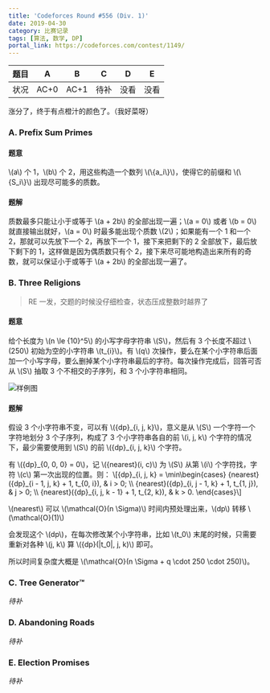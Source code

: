 ```yaml
---
title: 'Codeforces Round #556 (Div. 1)'
date: 2019-04-30
category: 比赛记录
tags: [算法, 数学, DP]
portal_link: https://codeforces.com/contest/1149/
---
```


| 题目 | A | B | C | D | E |
| ---- | - | - | - | - | - |
| 状况 | AC+0 | AC+1 | 待补 | 没看 | 没看 |

涨分了，终于有点橙汁的颜色了。（我好菜呀）

<!-- more -->


### A. Prefix Sum Primes

#### 题意

\\(a\\) 个 1，\\(b\\) 个 2，用这些构造一个数列 \\(\\{a\_i\\}\\)，使得它的前缀和 \\(\\{S_i\\}\\) 出现尽可能多的质数。

#### 题解

质数最多只能让小于或等于 \\(a + 2b\\) 的全部出现一遍；<!--
-->\\(a = 0\\) 或者 \\(b = 0\\) 就直接输出就好，\\(a = 0\\) 时最多能出现个质数 \\(2\\)；<!--
-->如果能有一个 1 和一个 2，那就可以先放下一个 2，再放下一个 1，接下来把剩下的 2 全部放下，最后放下剩下的 1，<!--
-->这样做是因为偶质数只有个 2，接下来尽可能地构造出来所有的奇数，就可以保证小于或等于 \\(a + 2b\\) 的全部出现一遍了。


### B. Three Religions

> RE 一发，交题的时候没仔细检查，状态压成整数时越界了

#### 题意

给个长度为 \\(n \le {10}^5\\) 的小写字母字符串 \\(S\\)，然后有 3 个长度不超过 \\(250\\) 初始为空的小字符串 \\(t\_{i}\\)。<!--
-->有 \\(q\\) 次操作，要么在某个小字符串后面加一个小写字母，要么删掉某个小字符串最后的字符。<!--
-->每次操作完成后，回答可否从 \\(S\\) 抽取 3 个不相交的子序列，和 3 个小字符串相同。

![样例图](https://codeforces.com/predownloaded/0b/98/0b98944fc9123a2217b01d04058c297699525ea6.png)

#### 题解

假设 3 个小字符串不变，可以有 \\({dp}\_{i, j, k}\\)，意义是从 \\(S\\) 一个字符一个字符地划分 3 个子序列，构成了 3 个小字符串各自的前 \\(i, j, k\\) 个字符的情况下，最少需要使用到 \\(S\\) 的前 \\({dp}\_{i, j, k}\\) 个字符。

有 \\({dp}\_{0, 0, 0} = 0\\)，记 \\({nearest}(i, c)\\) 为 \\(S\\) 从第 \\(i\\) 个字符找，字符 \\(c\\) 第一次出现的位置。<!--
-->则：
\\[{dp}\_{i, j, k} = \min\begin{cases}
{nearest}({dp}\_{i - 1, j, k} + 1, t\_{0, i}), & i > 0; \\\\
{nearest}({dp}\_{i, j - 1, k} + 1, t\_{1, j}), & j > 0; \\\\
{nearest}({dp}\_{i, j, k - 1} + 1, t\_{2, k}), & k > 0.
\end{cases}\\]

\\(nearest\\) 可以 \\(\mathcal{O}(n \Sigma)\\) 时间内预处理出来，\\(dp\\) 转移 \\(\mathcal{O}(1)\\)

会发现这个 \\(dp\\)，在每次修改某个小字符串，比如 \\(t\_0\\) 末尾的时候，只需要重新对各种 \\(j, k\\) 算 \\({dp}(|t\_0|, j, k)\\) 即可。

所以时间复杂度大概是 \\(\mathcal{O}(n \Sigma + q \cdot 250 \cdot 250)\\)。


### C. Tree Generator™

*待补*


### D. Abandoning Roads

*待补*


### E. Election Promises

*待补*
